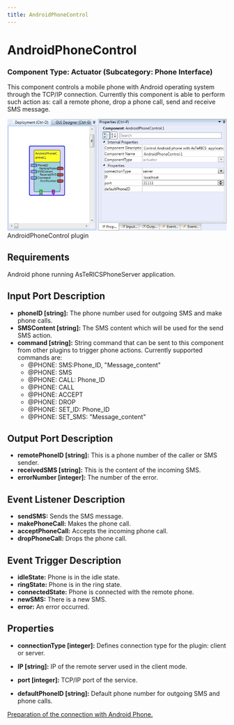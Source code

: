 ```yaml
---
title: AndroidPhoneControl
---
```


# AndroidPhoneControl

### Component Type: Actuator (Subcategory: Phone Interface)

This component controls a mobile phone with Android operating system through the TCP/IP connection. Currently this component is able to perform such action as: call a remote phone, drop a phone call, send and receive SMS message.

![Screenshot: AndroidPhoneControl plugin](./img/AndroidPhoneControl.jpg "Screenshot: AndroidPhoneControl plugin")
AndroidPhoneControl plugin

## Requirements

Android phone running AsTeRICSPhoneServer application.

## Input Port Description

- **phoneID \[string\]:** The phone number used for outgoing SMS and make phone calls.
- **SMSContent \[string\]:** The SMS content which will be used for the send SMS action.
- **command \[string\]:** String command that can be sent to this component from other plugins to trigger phone actions. Currently supported commands are:
  - @PHONE: SMS:Phone_ID, "Message_content"
  - @PHONE: SMS
  - @PHONE: CALL: Phone_ID
  - @PHONE: CALL
  - @PHONE: ACCEPT
  - @PHONE: DROP
  - @PHONE: SET_ID: Phone_ID
  - @PHONE: SET_SMS: "Message_content"

## Output Port Description

- **remotePhoneID \[string\]:** This is a phone number of the caller or SMS sender.
- **receivedSMS \[string\]:** This is the content of the incoming SMS.
- **errorNumber \[integer\]:** The number of the error.

## Event Listener Description

- **sendSMS:** Sends the SMS message.
- **makePhoneCall:** Makes the phone call.
- **acceptPhoneCall:** Accepts the incoming phone call.
- **dropPhoneCall:** Drops the phone call.

## Event Trigger Description

- **idleState:** Phone is in the idle state.
- **ringState:** Phone is in the ring state.
- **connectedState:** Phone is connected with the remote phone.
- **newSMS:** There is a new SMS.
- **error:** An error occurred.

## Properties

- **connectionType \[integer\]:** Defines connection type for the plugin: client or server.

- **IP \[string\]:** IP of the remote server used in the client mode.

- **port \[integer\]:** TCP/IP port of the service.
- **defaultPhoneID \[string\]:** Default phone number for outgoing SMS and phone calls.

[Preparation of the connection with Android Phone.](Android_connection.htm)
